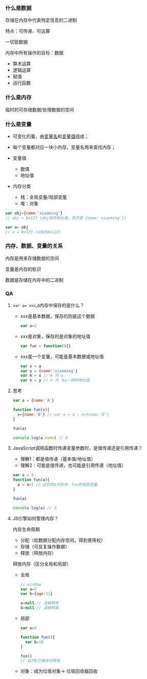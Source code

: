 ### 什么是数据

存储在内存中代表特定信息的二进制

特点：可传递、可运算

一切皆数据

内存中所有操作的目标：数据

- 算术运算
- 逻辑运算
- 赋值
- 运行函数

### 什么是内存

临时的可存储数据/处理数据的空间

### 什么是变量

- 可变化的量，由<u>变量名</u>和<u>变量值</u>组成；

- 每个变量都对应一块小内存，变量名用来查找内存；

- 变量值
  - 数值
  - 地址值

- 内存分类
  - 栈：全局变量/局部变量
  - 堆：对象

``` javascript
var obj={name:'xiaoming'}
// obj = 0x123 (obj指向地址值，而不是 {name:'xiaoming'})

var a= obj
// a = 0x123 (a指向0x123)
```

### 内存、数据、变量的关系

内存是用来存储数据的空间

变量是内存的标识

数据是存储在内存中的二进制



### QA

1. `var a= xxx`,a内存中保存的是什么？

   - xxx是基本数据，保存的则是这个数据

     ``` javascript
     var a=2
     ```

   - xxx是对象，保存的是对象的地址值

     ``` javascript
     var fun = function(){}
     ```

   - xxx是一个变量，可能是基本数据或地址值

     ``` javascript
     var x = a
     var y = {name:'xiaoming'}
     var m = x // m 为 a 
     var n = y // n 为 与y一样的地址值
     ```

2. 思考

   ``` javascript
   var a = {name:'A'}
   
   function fun(x){
     x={name:'B'} // var x = a ; x={name:'B'}
   }
   
   fun(a)
   
   console.log(a.name) // A
   ```

3. JavaScript调用函数时传递变量参数时，是值传递还是引用传递？

   - 理解1：都是值传递（基本值/地址值）
   - 理解2：可能是值传递，也可能是引用传递（地址值）

   ``` javascript
   var a = 3 
   function fun(a){
     a = a+1 // 此时的a为形参，fun的局部变量
   }
   
   fun(a)
   
   console.log(a) // 3
   ```

4. JS引擎如何管理内存？

   内存生命周期

   - 分配（给数据分配内存空间，得到使用权）
   - 存储（可反复操作数据）
   - 释放（释放内存）

   释放内存（区分全局和局部）

   - 全局

     ``` javascript
     // window
     var a=3 
     var b={age:11}
     
     a=null // 没被释放
     b=null // 没被释放
     ```

   - 局部

     ``` javascript
     var a=3
     
     function fun(){
       var b=10
     }
     
     fun()
     // 此时b已被自动释放
     ```

   - 对象：成为垃圾对象-> 垃圾回收器回收